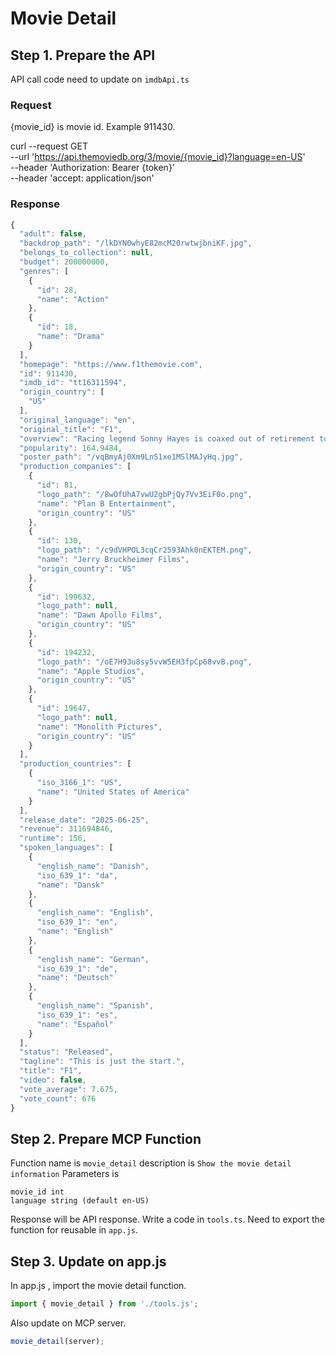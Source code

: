 # Movie Detail

## Step 1. Prepare the API

API call code need to update on `imdbApi.ts`

### Request

{movie_id} is movie id. Example 911430.

curl --request GET \
     --url 'https://api.themoviedb.org/3/movie/{movie_id}?language=en-US' \
     --header 'Authorization: Bearer {token}' \
     --header 'accept: application/json'

### Response

```js
{
  "adult": false,
  "backdrop_path": "/lkDYN0whyE82mcM20rwtwjbniKF.jpg",
  "belongs_to_collection": null,
  "budget": 200000000,
  "genres": [
    {
      "id": 28,
      "name": "Action"
    },
    {
      "id": 18,
      "name": "Drama"
    }
  ],
  "homepage": "https://www.f1themovie.com",
  "id": 911430,
  "imdb_id": "tt16311594",
  "origin_country": [
    "US"
  ],
  "original_language": "en",
  "original_title": "F1",
  "overview": "Racing legend Sonny Hayes is coaxed out of retirement to lead a struggling Formula 1 team—and mentor a young hotshot driver—while chasing one more chance at glory.",
  "popularity": 164.9484,
  "poster_path": "/vqBmyAj0Xm9LnS1xe1MSlMAJyHq.jpg",
  "production_companies": [
    {
      "id": 81,
      "logo_path": "/8wOfUhA7vwU2gbPjQy7Vv3EiF0o.png",
      "name": "Plan B Entertainment",
      "origin_country": "US"
    },
    {
      "id": 130,
      "logo_path": "/c9dVHPOL3cqCr2593Ahk0nEKTEM.png",
      "name": "Jerry Bruckheimer Films",
      "origin_country": "US"
    },
    {
      "id": 199632,
      "logo_path": null,
      "name": "Dawn Apollo Films",
      "origin_country": "US"
    },
    {
      "id": 194232,
      "logo_path": "/oE7H93u8sy5vvW5EH3fpCp68vvB.png",
      "name": "Apple Studios",
      "origin_country": "US"
    },
    {
      "id": 19647,
      "logo_path": null,
      "name": "Monolith Pictures",
      "origin_country": "US"
    }
  ],
  "production_countries": [
    {
      "iso_3166_1": "US",
      "name": "United States of America"
    }
  ],
  "release_date": "2025-06-25",
  "revenue": 311694846,
  "runtime": 156,
  "spoken_languages": [
    {
      "english_name": "Danish",
      "iso_639_1": "da",
      "name": "Dansk"
    },
    {
      "english_name": "English",
      "iso_639_1": "en",
      "name": "English"
    },
    {
      "english_name": "German",
      "iso_639_1": "de",
      "name": "Deutsch"
    },
    {
      "english_name": "Spanish",
      "iso_639_1": "es",
      "name": "Español"
    }
  ],
  "status": "Released",
  "tagline": "This is just the start.",
  "title": "F1",
  "video": false,
  "vote_average": 7.675,
  "vote_count": 676
}
```

## Step 2. Prepare MCP Function

Function name is `movie_detail`
description is `Show the movie detail information`
Parameters is

```
movie_id int
language string (default en-US)
```


Response will be API response. Write a code in `tools.ts`. 
Need to export the function for reusable in `app.js`.


## Step 3. Update on app.js

In app.js , import the movie detail function.

```ts
import { movie_detail } from './tools.js';
```

Also update on MCP server.

```ts
movie_detail(server);
```